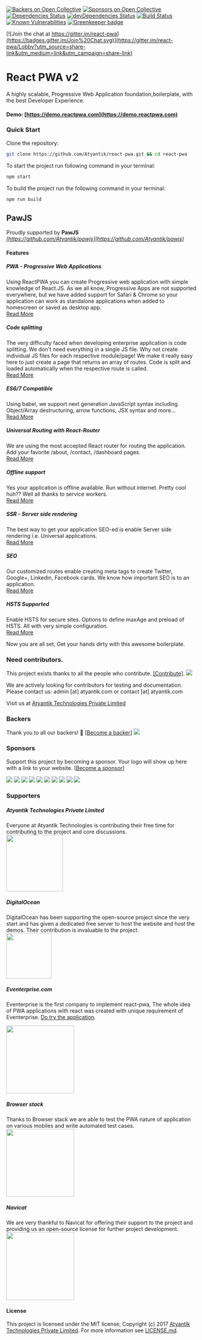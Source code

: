 [![Backers on Open Collective](https://opencollective.com/react-pwa/backers/badge.svg)](#backers) [![Sponsors on Open Collective](https://opencollective.com/react-pwa/sponsors/badge.svg)](#sponsors) [![Dependencies Status](https://david-dm.org/Atyantik/react-pwa.svg)](https://david-dm.org/Atyantik/react-pwa)
[![devDependencies Status](https://david-dm.org/Atyantik/react-pwa/dev-status.svg)](https://david-dm.org/Atyantik/react-pwa?type=dev)
[![Build Status](https://travis-ci.org/Atyantik/react-pwa.svg?branch=master)](https://travis-ci.org/Atyantik/react-pwa)
[![Known Vulnerabilities](https://snyk.io/test/github/atyantik/react-pwa/badge.svg)](https://snyk.io/test/github/atyantik/react-pwa)
[![Greenkeeper badge](https://badges.greenkeeper.io/Atyantik/react-pwa.svg)](https://greenkeeper.io/)  

[![Join the chat at https://gitter.im/react-pwa](https://badges.gitter.im/Join%20Chat.svg)](https://gitter.im/react-pwa/Lobby?utm_source=share-link&utm_medium=link&utm_campaign=share-link)


# React PWA v2
A highly scalable, Progressive Web Application foundation,boilerplate, with the best Developer Experience.

#### Demo: [https://demo.reactpwa.com](https://demo.reactpwa.com)

### Quick Start
Clone the repository:
```bash
git clone https://github.com/Atyantik/react-pwa.git && cd react-pwa 
```


To start the project run following command in your terminal:
```bash
npm start
```

To build the project run the following command in your terminal:
```bash
npm run build
```

## PawJS
Proudly supported by **PawJS**   
*[https://github.com/Atyantik/pawjs](https://github.com/Atyantik/pawjs)*

#### Features
##### PWA  - Progressive Web Applications
Using ReactPWA you can create Progressive web application with simple knowledge of React.JS. As we all know, Progressive Apps are not supported everywhere, but we have added support for Safari & Chrome so your application can work as 
standalone applications when added to homescreen or saved as desktop app.  
[Read More](https://www.reactpwa.com/docs/en/feature-pwa.html)

##### Code splitting
The very difficulty faced when developing enterprise application is code splitting. We don't need everything in a single JS file. Why not create individual JS files for each respective module/page!
We make it really easy here to just create a page that returns an array of routes. Code is split and loaded automatically when the respective route is called.  
[Read More](https://www.reactpwa.com/docs/en/feature-code-splitting.html)  

##### ES6/7 Compatible
Using babel, we support next generation JavaScript syntax including Object/Array destructuring, arrow functions, JSX syntax and more...  
[Read More](https://www.reactpwa.com/docs/en/feature-next-gen-js.html)  

##### Universal Routing with React-Router
We are using the most accepted React router for routing the application. Add your favorite /about, /contact, /dashboard pages.  
[Read More](https://www.reactpwa.com/docs/en/feature-isomorphic-universal-routing.html)  


##### Offline support
Yes your application is offline available. Run without internet. Pretty cool huh?? Well all thanks to service workers.  
[Read More](https://www.reactpwa.com/docs/en/feature-access-offline.html)  

##### SSR - Server side rendering
The best way to get your application SEO-ed is enable Server side rendering i.e. Universal applications.  
[Read More](https://www.reactpwa.com/docs/en/feature-ssr.html)  
  

##### SEO
Our customized routes enable creating meta tags to create Twitter, Google+, Linkedin, Facebook cards. We know how important SEO is to an application.  
[Read More](https://www.reactpwa.com/docs/en/feature-seo.html)  

##### HSTS Supported
Enable HSTS for secure sites. Options to define maxAge and preload of HSTS. All with very simple configuration.  
[Read More](https://www.reactpwa.com/docs/en/feature-hsts.html)  

Now you are all set, Get your hands dirty with this awesome boilerplate.  

### Need contributors.
This project exists thanks to all the people who contribute. [[Contribute]](CONTRIBUTING.md).
<a href="https://github.com/Atyantik/react-pwa/graphs/contributors"><img src="https://opencollective.com/react-pwa/contributors.svg?width=890" /></a>

We are actively looking for contributors for testing and documentation.
Please contact us: admin [at] atyantik.com or contact [at] atyantik.com  

Visit us at [Atyantik Technologies Private Limited](https://www.atyantik.com)

### Backers
Thank you to all our backers! 🙏 [[Become a backer](https://opencollective.com/react-pwa#backer)]
<a href="https://opencollective.com/react-pwa#backers" target="_blank"><img src="https://opencollective.com/react-pwa/backers.svg?width=890"></a>


### Sponsors
Support this project by becoming a sponsor. Your logo will show up here with a link to your website. [[Become a sponsor](https://opencollective.com/react-pwa#sponsor)]

<a href="https://opencollective.com/react-pwa/sponsor/0/website" target="_blank"><img src="https://opencollective.com/react-pwa/sponsor/0/avatar.svg"></a>
<a href="https://opencollective.com/react-pwa/sponsor/1/website" target="_blank"><img src="https://opencollective.com/react-pwa/sponsor/1/avatar.svg"></a>
<a href="https://opencollective.com/react-pwa/sponsor/2/website" target="_blank"><img src="https://opencollective.com/react-pwa/sponsor/2/avatar.svg"></a>
<a href="https://opencollective.com/react-pwa/sponsor/3/website" target="_blank"><img src="https://opencollective.com/react-pwa/sponsor/3/avatar.svg"></a>
<a href="https://opencollective.com/react-pwa/sponsor/4/website" target="_blank"><img src="https://opencollective.com/react-pwa/sponsor/4/avatar.svg"></a>
<a href="https://opencollective.com/react-pwa/sponsor/5/website" target="_blank"><img src="https://opencollective.com/react-pwa/sponsor/5/avatar.svg"></a>
<a href="https://opencollective.com/react-pwa/sponsor/6/website" target="_blank"><img src="https://opencollective.com/react-pwa/sponsor/6/avatar.svg"></a>
<a href="https://opencollective.com/react-pwa/sponsor/7/website" target="_blank"><img src="https://opencollective.com/react-pwa/sponsor/7/avatar.svg"></a>
<a href="https://opencollective.com/react-pwa/sponsor/8/website" target="_blank"><img src="https://opencollective.com/react-pwa/sponsor/8/avatar.svg"></a>
<a href="https://opencollective.com/react-pwa/sponsor/9/website" target="_blank"><img src="https://opencollective.com/react-pwa/sponsor/9/avatar.svg"></a>

### Supporters
##### Atyantik Technologies Private Limited
Everyone at Atyantik Technologies is contributing their free time for contributing to the project and core discussions.  
<a href="https://www.atyantik.com" target="_blank"><img width="150px" src="https://www.reactpwa.com/img/supporters/atyantik.svg"></a>

##### DigitalOcean
DigitalOcean has been supporting the open-source project since the very start and has given a dedicated free server to host the website and host the demos. Their contribution is invaluable to the project.  
<a href="https://www.digitalocean.com" target="_blank"><img width="120px" src="https://www.reactpwa.com/img/supporters/digitalocean.svg"></a>  


##### Eventerprise.com  
Eventerprise is the first company to implement react-pwa, The whole idea of PWA applications with react was created with unique requirement of Eventerprise. [Do try the application](https://www.eventerprise.com).  

<a href="https://www.eventerprise.com" target="_blank"><img width="180px" src="https://www.reactpwa.com/img/supporters/eventerprise-blue.svg"></a>  
  

##### Browser stack
Thanks to Browser stack we are able to test the PWA nature of application on various mobiles and write automated test cases.  
<a href="https://www.browserstack.com" target="_blank"><img width="180px" src="https://www.reactpwa.com/img/supporters/browserstack-black.png"></a>
  
##### Navicat
We are very thankful to Navicat for offering their support to the project and providing us an open-source license for further project development.   
<a href="https://www.navicat.com" target="_blank"><img width="180px" src="https://www.reactpwa.com/img/supporters/navicat.png"></a>

#### License
This project is licensed under the MIT license, Copyright (c) 2017 [Atyantik Technologies Private Limited](https://www.atyantik.com/). For more information see [LICENSE.md](https://github.com/atyantik/react-pwa/blob/master/LICENSE.md).
